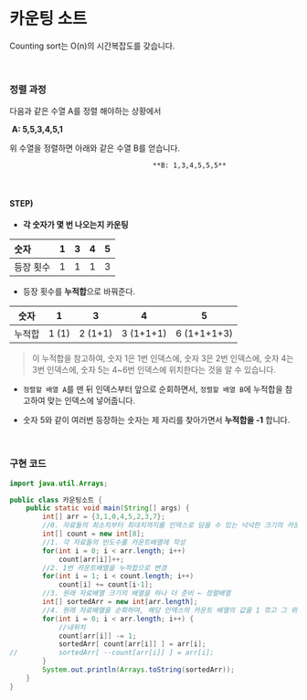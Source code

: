 # 카운팅 소트

Counting sort는 O(n)의 시간복잡도를 갖습니다. 

<br>

### 정렬 과정

다음과 같은 수열 A를 정렬 해야하는 상황에서

​										**A: 5,5,3,4,5,1**

위 수열을 정렬하면 아래와 같은 수열 B를 얻습니다.

 									   **B: 1,3,4,5,5,5**

<br>

#### STEP)

* **각 숫자가 몇 번 나오는지 카운팅**

| 숫자      |  1   |  3   |  4   |  5   |
| :-------- | :--: | :--: | :--: | :--: |
| 등장 횟수 |  1   |  1   |  1   |  3   |

* 등장 횟수를 **누적합**으로 바꿔준다.

| 숫자   | 1     | 3       | 4         | 5           |
| ------ | ----- | ------- | --------- | ----------- |
| 누적합 | 1 (1) | 2 (1+1) | 3 (1+1+1) | 6 (1+1+1+3) |

> 이 누적합을 참고하여, 숫자 1은 1번 인덱스에, 숫자 3은 2번 인덱스에, 숫자 4는 3번 인덱스에, 숫자 5는 4~6번 인덱스에 위치한다는 것을 알 수 있습니다.

* `정렬할 배열 A`를 맨 뒤 인덱스부터 앞으로 순회하면서, `정렬할 배열 B`에 누적합을 참고하여 맞는 인덱스에 넣어줍니다. 

* 숫자 5와 같이 여러번 등장하는 숫자는 제 자리를 찾아가면서 **누적합을 -1** 합니다.

<br>

### 구현 코드

```java
import java.util.Arrays;

public class 카운팅소트 {
	public static void main(String[] args) {
		int[] arr = {3,1,0,4,5,2,3,7};
		//0. 자료들의 최소치부터 최대치까지를 인덱스로 담을 수 있는 넉넉한 크기의 카운트 배열을 준비
		int[] count = new int[8];
		//1. 각 자료들의 빈도수를 카운트배열에 작성
		for(int i = 0; i < arr.length; i++)
			count[arr[i]]++;
		//2. 1번 카운트배열을 누적합으로 변경
		for(int i = 1; i < count.length; i++)
			count[i] += count[i-1];
		//3. 원래 자료배열 크기의 배열을 하나 더 준비 ← 정렬배열
		int[] sortedArr = new int[arr.length];
		//4. 원래 자료배열을 순회하며, 해당 인덱스의 카운트 배열의 값을 1 깎고 그 위치의 정렬배열에 배치
		for(int i = 0; i < arr.length; i++) {
			//내위치
			count[arr[i]] -= 1;
			sortedArr[ count[arr[i]] ] = arr[i];
//			sortedArr[ --count[arr[i]] ] = arr[i];
		}
		System.out.println(Arrays.toString(sortedArr));
	}
}
```